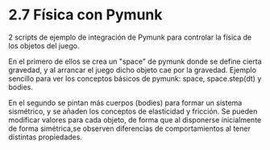 # 2.7 Física con Pymunk

2 scripts de ejemplo de integración de Pymunk para controlar la física de los objetos del juego.

En el primero de ellos se crea un "space" de pymunk donde se define cierta gravedad, y al arrancar el juego dicho objeto cae por la gravedad. Ejemplo sencillo para ver los conceptos básicos de pymunk: space, space.step(dt) y bodies.

En el segundo se pintan más cuerpos (bodies) para formar un sistema sismétrico, y se añaden los conceptos de elasticidad y fricción. Se pueden modificar valores para cada objeto, de forma que al disponerse inicialmente de forma simétrica,se observen diferencias de comportamientos al tener distintas propiedades.